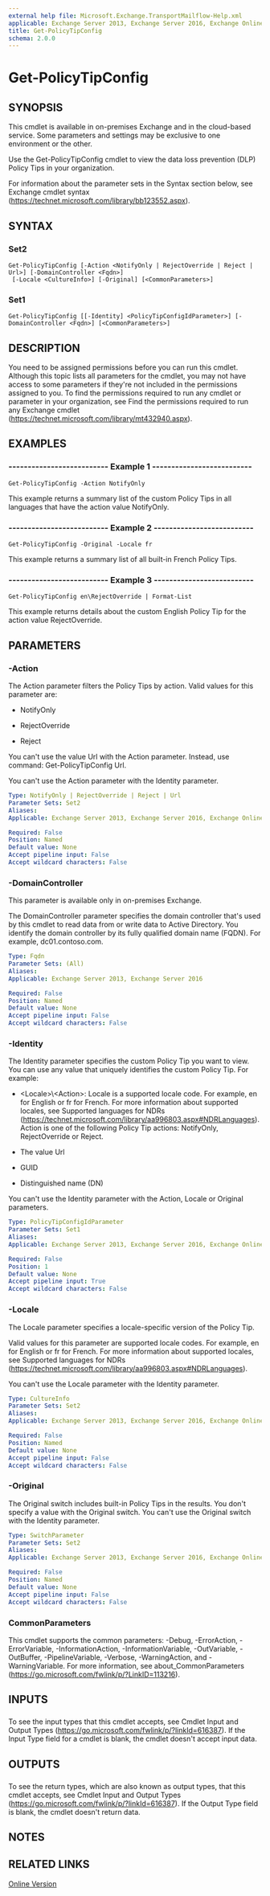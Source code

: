 ```yaml
---
external help file: Microsoft.Exchange.TransportMailflow-Help.xml
applicable: Exchange Server 2013, Exchange Server 2016, Exchange Online
title: Get-PolicyTipConfig
schema: 2.0.0
---
```


# Get-PolicyTipConfig

## SYNOPSIS
This cmdlet is available in on-premises Exchange and in the cloud-based service. Some parameters and settings may be exclusive to one environment or the other.

Use the Get-PolicyTipConfig cmdlet to view the data loss prevention (DLP) Policy Tips in your organization.

For information about the parameter sets in the Syntax section below, see Exchange cmdlet syntax (https://technet.microsoft.com/library/bb123552.aspx).

## SYNTAX

### Set2
```
Get-PolicyTipConfig [-Action <NotifyOnly | RejectOverride | Reject | Url>] [-DomainController <Fqdn>]
 [-Locale <CultureInfo>] [-Original] [<CommonParameters>]
```

### Set1
```
Get-PolicyTipConfig [[-Identity] <PolicyTipConfigIdParameter>] [-DomainController <Fqdn>] [<CommonParameters>]
```

## DESCRIPTION
You need to be assigned permissions before you can run this cmdlet. Although this topic lists all parameters for the cmdlet, you may not have access to some parameters if they're not included in the permissions assigned to you. To find the permissions required to run any cmdlet or parameter in your organization, see Find the permissions required to run any Exchange cmdlet (https://technet.microsoft.com/library/mt432940.aspx).

## EXAMPLES

### -------------------------- Example 1 --------------------------
```
Get-PolicyTipConfig -Action NotifyOnly
```

This example returns a summary list of the custom Policy Tips in all languages that have the action value NotifyOnly.

### -------------------------- Example 2 --------------------------
```
Get-PolicyTipConfig -Original -Locale fr
```

This example returns a summary list of all built-in French Policy Tips.

### -------------------------- Example 3 --------------------------
```
Get-PolicyTipConfig en\RejectOverride | Format-List
```

This example returns details about the custom English Policy Tip for the action value RejectOverride.

## PARAMETERS

### -Action
The Action parameter filters the Policy Tips by action. Valid values for this parameter are:

- NotifyOnly

- RejectOverride

- Reject

You can't use the value Url with the Action parameter. Instead, use command: Get-PolicyTipConfig Url.

You can't use the Action parameter with the Identity parameter.

```yaml
Type: NotifyOnly | RejectOverride | Reject | Url
Parameter Sets: Set2
Aliases:
Applicable: Exchange Server 2013, Exchange Server 2016, Exchange Online

Required: False
Position: Named
Default value: None
Accept pipeline input: False
Accept wildcard characters: False
```

### -DomainController
This parameter is available only in on-premises Exchange.

The DomainController parameter specifies the domain controller that's used by this cmdlet to read data from or write data to Active Directory. You identify the domain controller by its fully qualified domain name (FQDN). For example, dc01.contoso.com.

```yaml
Type: Fqdn
Parameter Sets: (All)
Aliases:
Applicable: Exchange Server 2013, Exchange Server 2016

Required: False
Position: Named
Default value: None
Accept pipeline input: False
Accept wildcard characters: False
```

### -Identity
The Identity parameter specifies the custom Policy Tip you want to view. You can use any value that uniquely identifies the custom Policy Tip. For example:

- \<Locale\>\\\<Action\>: Locale is a supported locale code. For example, en for English or fr for French. For more information about supported locales, see Supported languages for NDRs (https://technet.microsoft.com/library/aa996803.aspx#NDRLanguages). Action is one of the following Policy Tip actions: NotifyOnly, RejectOverride or Reject.

- The value Url

- GUID

- Distinguished name (DN)

You can't use the Identity parameter with the Action, Locale or Original parameters.

```yaml
Type: PolicyTipConfigIdParameter
Parameter Sets: Set1
Aliases:
Applicable: Exchange Server 2013, Exchange Server 2016, Exchange Online

Required: False
Position: 1
Default value: None
Accept pipeline input: True
Accept wildcard characters: False
```

### -Locale
The Locale parameter specifies a locale-specific version of the Policy Tip.

Valid values for this parameter are supported locale codes. For example, en for English or fr for French. For more information about supported locales, see Supported languages for NDRs (https://technet.microsoft.com/library/aa996803.aspx#NDRLanguages).

You can't use the Locale parameter with the Identity parameter.

```yaml
Type: CultureInfo
Parameter Sets: Set2
Aliases:
Applicable: Exchange Server 2013, Exchange Server 2016, Exchange Online

Required: False
Position: Named
Default value: None
Accept pipeline input: False
Accept wildcard characters: False
```

### -Original
The Original switch includes built-in Policy Tips in the results. You don't specify a value with the Original switch. You can't use the Original switch with the Identity parameter.

```yaml
Type: SwitchParameter
Parameter Sets: Set2
Aliases:
Applicable: Exchange Server 2013, Exchange Server 2016, Exchange Online

Required: False
Position: Named
Default value: None
Accept pipeline input: False
Accept wildcard characters: False
```

### CommonParameters
This cmdlet supports the common parameters: -Debug, -ErrorAction, -ErrorVariable, -InformationAction, -InformationVariable, -OutVariable, -OutBuffer, -PipelineVariable, -Verbose, -WarningAction, and -WarningVariable. For more information, see about_CommonParameters (https://go.microsoft.com/fwlink/p/?LinkID=113216).

## INPUTS

###  
To see the input types that this cmdlet accepts, see Cmdlet Input and Output Types (https://go.microsoft.com/fwlink/p/?linkId=616387). If the Input Type field for a cmdlet is blank, the cmdlet doesn't accept input data.

## OUTPUTS

###  
To see the return types, which are also known as output types, that this cmdlet accepts, see Cmdlet Input and Output Types (https://go.microsoft.com/fwlink/p/?linkId=616387). If the Output Type field is blank, the cmdlet doesn't return data.

## NOTES

## RELATED LINKS

[Online Version](https://technet.microsoft.com/library/103ad92b-d56d-4568-9b30-35aea82cf0eb.aspx)
